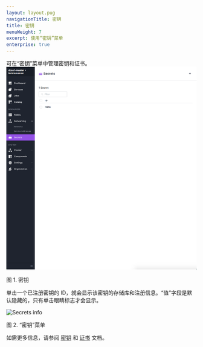 ```yaml
---
layout: layout.pug
navigationTitle: 密钥
title: 密钥
menuWeight: 7
excerpt: 使用“密钥”菜单
enterprise: true
---
```


可在“密钥”菜单中管理密钥和证书。
![Secrets](/1.11/img/secrets-ee.png)

图 1. 密钥

单击一个已注册密钥的 ID，就会显示该密钥的存储库和注册信息。“值”字段是默认隐藏的，只有单击眼睛标志才会显示。

![Secrets info](/1.11/img/secrets-tab.png)

图 2. “密钥”菜单

如需更多信息，请参阅 [密钥](/1.11/security/ent/secrets/) 和 [证书](/1.11/security/ent/tls-ssl/) 文档。
